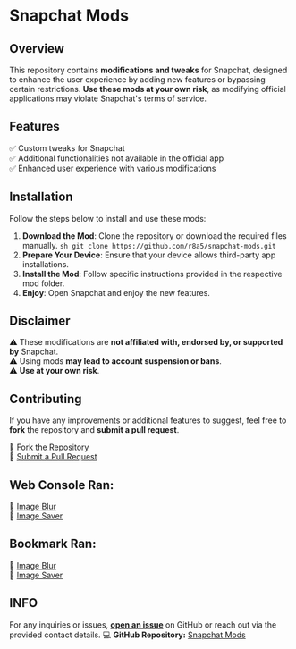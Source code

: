 # Snapchat Mods

## Overview
This repository contains **modifications and tweaks** for Snapchat, designed to enhance the user experience by adding new features or bypassing certain restrictions. **Use these mods at your own risk**, as modifying official applications may violate Snapchat's terms of service.

## Features
✅ Custom tweaks for Snapchat  
✅ Additional functionalities not available in the official app  
✅ Enhanced user experience with various modifications  

## Installation
Follow the steps below to install and use these mods:

1. **Download the Mod**: Clone the repository or download the required files manually.
   ```sh git clone https://github.com/r8a5/snapchat-mods.git ```
2. **Prepare Your Device**: Ensure that your device allows third-party app installations.
3. **Install the Mod**: Follow specific instructions provided in the respective mod folder.
4. **Enjoy**: Open Snapchat and enjoy the new features.

## Disclaimer
⚠️ These modifications are **not affiliated with, endorsed by, or supported by** Snapchat.  
⚠️ Using mods **may lead to account suspension or bans**.  
⚠️ **Use at your own risk**.  

## Contributing
If you have any improvements or additional features to suggest, feel free to **fork** the repository and **submit a pull request**.

🔗 [Fork the Repository](https://github.com/r8a5/snapchat-mods/fork)  
🔗 [Submit a Pull Request](https://github.com/r8a5/snapchat-mods/pulls)

## Web Console Ran:
🔗 [Image Blur](https://github.com/r8a5/snapchat-mods/blob/main/code/web/console/image-blur.js)  
🔗 [Image Saver](https://github.com/r8a5/snapchat-mods/blob/main/code/web/console/image-saver.js)  

## Bookmark Ran:
🔗 [Image Blur](https://github.com/r8a5/snapchat-mods/blob/main/code/web/bookmark/image-blur.js)  
🔗 [Image Saver](https://github.com/r8a5/snapchat-mods/blob/main/code/web/bookmark/image-saver.js)  


## INFO
For any inquiries or issues, **[open an issue](https://github.com/r8a5/snapchat-mods/issues)** on GitHub or reach out via the provided contact details.
💻 **GitHub Repository:** [Snapchat Mods](https://github.com/r8a5/snapchat-mods)

